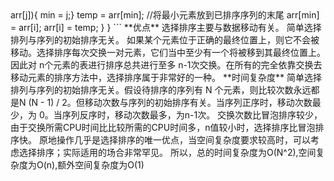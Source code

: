 <script type="text/javascript"
   src="http://cdn.mathjax.org/mathjax/latest/MathJax.js?config=TeX-AMS-MML_HTMLorMML">
</script
# 冒泡排序


**原理**：
    比较两个相邻的元素，将值大的元素交换至右端。
    
**思路**：
	依次比较相邻的两个数，将小数放在前面，大数放在后面。即在第一趟：首先比较第1个和第2个数，将小数放前，大数放后。
	然后比较第2个数和第3个数，将小数放前，大数放后，如此继续，直至比较最后两个数，将小数放前，大数放后。重复第一趟步骤，直至全部排序完成。
 ```
	N个数字要排序完成，总共进行N-1趟排序，每i趟的排序次数为(N-i)次，所以可以用双重循环语句，外层控制循环多少趟，内层控制每一趟的循环次数，即
		for(int i=1;i<arr.length;i++){
			 for(int j=1;j<arr.length-i;j++){
							//交换位置
				}
         }
 ```
    
**优点**：	
    每进行一次排序，就会少比较一次。因为每进行一趟排序都会找出一个较大值。
    第一趟比较之后，排在最后的一个数一定是最大的一个数，第二趟排序的时候，只需要比较除了最后一个数以外的其他的数，
    同样也能找出一个最大的数排在参与第二趟比较的数后面，第三趟比较的时候，只需要比较除了最后两个数以外的其他的数，
    以此类推……也就是说，没进行一趟比较，每一趟少比较一次，一定程度上减少了算法的量。
    
**时间复杂度**：
    1.如果我们的数据正序，只需要走一趟即可完成排序。所需的比较次数C和记录移动次数M均达到最小值，
      即：Cmin=n-1;Mmin=0;所以，冒泡排序最好的时间复杂度为O(n)。
    2.如果很不幸我们的数据是反序的，则需要进行n-1趟排序。每趟排序要进行n-i次比较(1≤i≤n-1)，
      且每次比较都必须移动记录三次来达到交换记录位置。在这种情况下，比较和移动次数均达到最大值：
      
      $$C_{max}= \frac{n(n-1)}{2}=O(n^{2})$$
     
      $$\[M_{max}= \frac{3n(n-1)}{2}=O(n^{2})\]$$    
      
      当原始序列杂乱无序时，冒泡排序的平均时间复杂度为O(n^2)
    综上所述：冒泡排序总的平均时间复杂度为：O(n^2). 空间复杂度为O(n),额外为O(1)
    


# 选择排序

**原理**：
        从未排序序列中找出最小（大）值，放到起始位置。然后从剩余未排序的序列中找出最小（大）值，放到已排序序列的末尾，以此类推，直到所有元素全排序完毕。
        
**思路**
        (1)开始时整个线性表为无序表,有序表为空.
        (2)将无序表的第一个元素A[0]与其后的每个元素A[i] (i=1,2,3…n)作比较, 若A[0]较大,将A[i]交换.最后得到的第一个元素将是整个线性表中最小的元素.这样有序表元素+1,无序表元素-1;
        (3)重复第(2)步,直到无序表长度为0;
```
public static void selection_sort(int[] arr) {
	int i, j, min, temp, len = arr.length;
	for (i = 0; i < len - 1; i++) {
		min = i;//未排序序列中最小数据数组下标
		for (j = i + 1; j < len; j++)//在未排序元素中继续寻找最小元素，并保存其下标
			if (arr[min] > arr[j]){
				min = j;}
		temp = arr[min]; //将最小元素放到已排序序列的末尾
		arr[min] = arr[i];
		arr[i] = temp;
	}
}
```

**优点**
        选择排序主要与数据移动有关。
        简单选择排列与序列的初始排序无关。
        如果某个元素位于正确的最终位置上，则它不会被移动。选择排序每次交换一对元素，它们当中至少有一个将被移到其最终位置上。因此对 n个元素的表进行排序总共进行至多 n-1次交换。在所有的完全依靠交换去移动元素的排序方法中，选择排序属于非常好的一种。

**时间复杂度**
      简单选择排列与序列的初始排序无关。假设待排序的序列有 N 个元素，则比较次数永远都是N (N - 1) / 2。但移动次数与序列的初始排序有关。当序列正序时，移动次数最少，为 0。当序列反序时，移动次数最多，为n-1次。
      交换次数比冒泡排序较少，由于交换所需CPU时间比比较所需的CPU时间多，n值较小时，选择排序比冒泡排序快。
      原地操作几乎是选择排序的唯一优点，当空间复杂度要求较高时，可以考虑选择排序；实际适用的场合非常罕见。
      所以，总的时间复杂度为O(N^2),空间复杂度为O(n),额外空间复杂度为O(1)
	


